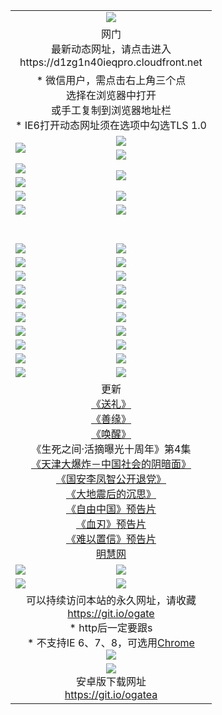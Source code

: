 ﻿<table>
  <tr></tr>
  <tr><td colspan=2 align=center><img src="https://cloud.githubusercontent.com/assets/11880933/13434984/f430fae2-e012-11e5-814f-c2df1e82b247.jpg" /></td></tr>
  <tr><td colspan=2 align=center>网门<br>最新动态网址，请点击进入
<br>https://d1zg1n40ieqpro.cloudfront.net
    </td>
  </tr>
  <tr>
    <td colspan=2 align=center>* 微信用户，需点击右上角三个点<br>选择在浏览器中打开<br>或手工复制到浏览器地址栏
    <br>* IE6打开动态网址须在选项中勾选TLS 1.0</td>
  </tr>
  <tr>
    <td rowspan=2><a href="https://d1zg1n40ieqpro.cloudfront.net/ogUP.aspx?name=11DKC.mp4&list=11DKC" target="_blank"><img src="https://d1zg1n40ieqpro.cloudfront.net/Up/11DKC1.jpg" /></a></td> 
    <td><div><a href="https://d1zg1n40ieqpro.cloudfront.net/ogUP.aspx?name=LRWS.mp4&list=LRWS" target="_blank"><img src="https://d1zg1n40ieqpro.cloudfront.net/Up/LRWS.jpg" /></a></td>
   </tr>
  <tr>
    <td><a href="https://d1zg1n40ieqpro.cloudfront.net/ogNiceVedio.aspx" target="_blank"><img src="https://d1zg1n40ieqpro.cloudfront.net/Up/11TGKDY.jpg" /></a></td>
  </tr>
  <tr>
    <td><a href="https://d1zg1n40ieqpro.cloudfront.net/ogUP.aspx?name=JQR.mp4&count=2" target="_blank"><img src="https://d1zg1n40ieqpro.cloudfront.net/Up/JQR.jpg" /></a></td>   
    <td rowspan=2><a href="https://d1zg1n40ieqpro.cloudfront.net/ogUP.aspx?name=JP.mp4&count=9" target="_blank"><img src="https://d1zg1n40ieqpro.cloudfront.net/Up/JP.jpg" /></td>
  </tr>
  <tr>
    <td><a href="https://d1zg1n40ieqpro.cloudfront.net/ogUP.aspx?name=WH.mp4" target="_blank"><img src="https://d1zg1n40ieqpro.cloudfront.net/Up/WH.jpg" /></a></td>
  </tr>
  <tr>
    <td><a href="https://d1zg1n40ieqpro.cloudfront.net/ogUP.aspx?name=SSZJ.mp4&list=SSZJ" target="_blank"><img src="https://d1zg1n40ieqpro.cloudfront.net/Up/SSZJ.jpg" /></a></td>
    <td><a href="https://d1zg1n40ieqpro.cloudfront.net/ogUP.aspx?name=1XQK.mp4&count=13" target="_blank"><img src="https://d1zg1n40ieqpro.cloudfront.net/Up/1XQK.jpg" /></a</td>
  </tr>
  <tr>
    <td><a href="https://d1zg1n40ieqpro.cloudfront.net/ogUP.aspx?name=ZY.mp4&count=2015|16" target="_blank"><img src="https://d1zg1n40ieqpro.cloudfront.net/Up/ZY.jpg" /></a</td>
    <td><a href="https://d1zg1n40ieqpro.cloudfront.net/ogUP.aspx?name=XTFY.mp4&count=B|2,A|24" target="_blank"><img src="https://d1zg1n40ieqpro.cloudfront.net/Up/XTFY.jpg" /></a></td>
  </tr>
  <tr height="40">
  </tr>
  <tr>
    <td><a href="https://d1zg1n40ieqpro.cloudfront.net/ogUP.aspx?name=4SQQ.mp4&list=4SQQ" target="_blank"><img src="https://d1zg1n40ieqpro.cloudfront.net/Up/4SQQ0.jpg"/></a></td>
    <td><a href="https://d1zg1n40ieqpro.cloudfront.net/ogUP.aspx?name=4SHQ.mp4&list=4SHQ" target="_blank"><img src="https://d1zg1n40ieqpro.cloudfront.net/Up/4SHQ0.jpg"/></a></td>
  </tr>
  <tr>
    <td><a href="https://d1zg1n40ieqpro.cloudfront.net/ogUP.aspx?name=4SZG.mp4&list=4SZG" target="_blank"><img src="https://d1zg1n40ieqpro.cloudfront.net/Up/4SZG0.jpg"/></a></td>
    <td><a href="https://d1zg1n40ieqpro.cloudfront.net/ogUP.aspx?name=4SDJ.mp4&list=4SDJ" target="_blank"><img src="https://d1zg1n40ieqpro.cloudfront.net/Up/4SDJ0.jpg"/></a></td>
  </tr>
  <tr>
    <td><a href="https://d1zg1n40ieqpro.cloudfront.net/ogUP.aspx?name=4SGX.mp4&list=4SGX" target="_blank"><img src="https://d1zg1n40ieqpro.cloudfront.net/Up/4SGX0.jpg"/></a></td>
    <td><a href="https://d1zg1n40ieqpro.cloudfront.net/ogUP.aspx?name=4SHD.mp4&list=4SHD" target="_blank"><img src="https://d1zg1n40ieqpro.cloudfront.net/Up/4SHD0.jpg"/></a></td>
  </tr>
  <tr>
    <td><a href="https://d1zg1n40ieqpro.cloudfront.net/ogUP.aspx?name=4CTX.mp4&list=4CTX" target="_blank"><img src="https://d1zg1n40ieqpro.cloudfront.net/Up/4CTX0.jpg"/></a></td>
    <td><a href="https://d1zg1n40ieqpro.cloudfront.net/ogUP.aspx?name=4CWZ.mp4&list=4CWZ" target="_blank"><img src="https://d1zg1n40ieqpro.cloudfront.net/Up/4CWZ0.jpg"/></a></td>
  </tr>
  <tr>
    <td><a href="https://d1zg1n40ieqpro.cloudfront.net/onUP.aspx?name=https://d1lqqjldbsh7xo.cloudfront.net/" target="_blank"><img src="https://d1zg1n40ieqpro.cloudfront.net/Up/0DTW.jpg"/></a></td>
    <td><a href="https://d1zg1n40ieqpro.cloudfront.net/onUP.aspx?name=https://d240ns8up8earz.cloudfront.net/acenter/" target="_blank"><img src="https://d1zg1n40ieqpro.cloudfront.net/Up/0TDW.jpg" /></a></td>
  </tr>
  <tr>
    <td><a href="https://d1zg1n40ieqpro.cloudfront.net/onUP.aspx?name=https://d4508d6vomz2p.cloudfront.net/gb/nsc413.htm" target="_blank"><img src="https://d1zg1n40ieqpro.cloudfront.net/Up/0DJY.jpg" /></a></td>
    <td><a href="https://d1zg1n40ieqpro.cloudfront.net/onUP.aspx?name=https://dilo7bqpjb57y.cloudfront.net/xtr/gb/prog204.html" target="_blank"><img src="https://d1zg1n40ieqpro.cloudfront.net/Up/0XTR.jpg" /></a></td>
  </tr>
  <tr>
    <td><a href="https://d1zg1n40ieqpro.cloudfront.net/onUP.aspx?name=https://d3aj00iefsmfgc.cloudfront.net/" target="_blank"><img src="https://d1zg1n40ieqpro.cloudfront.net/Up/0MHW.jpg" /></a></td>
    <td><a href="https://d1zg1n40ieqpro.cloudfront.net/onUP.aspx?name=https://d20wz7qt14x5d2.cloudfront.net/" target="_blank"><img src="https://d1zg1n40ieqpro.cloudfront.net/Up/0ZJW.jpg" /></a></td>
  </tr>
  <tr>
    <td><a href="https://d1zg1n40ieqpro.cloudfront.net/ogUP.aspx?name=0FG.zip" target="_blank"><img src="https://d1zg1n40ieqpro.cloudfront.net/Up/0FG.jpg" /></a></td>
    <td><a href="https://d1zg1n40ieqpro.cloudfront.net/ogUP.aspx?name=0FGA.apk" target="_blank"><img src="https://d1zg1n40ieqpro.cloudfront.net/Up/0FGA.jpg" /></a></td>
  </tr>
  <tr>
    <td><a href="https://d1zg1n40ieqpro.cloudfront.net/ogUP.aspx?name=0U.zip" target="_blank"><img src="https://d1zg1n40ieqpro.cloudfront.net/Up/0U.jpg" /></a></td>
    <td><a href="https://d1zg1n40ieqpro.cloudfront.net/ogUP.aspx?name=0UA.apk" target="_blank"><img src="https://d1zg1n40ieqpro.cloudfront.net/Up/0UA.jpg" /></a></td>
  </tr>
  <tr>
    <td><a href="https://d1zg1n40ieqpro.cloudfront.net/ogUP.aspx?name=0iPPOTV.zip" target="_blank"><img src="https://d1zg1n40ieqpro.cloudfront.net/Up/0iPPOTV.jpg" /></a></td>
    <td><a href="https://d1zg1n40ieqpro.cloudfront.net/ogUP.aspx?name=0iNTD.apk" target="_blank"><img src="https://d1zg1n40ieqpro.cloudfront.net/Up/0iNTD.jpg" /></a></td>
  </tr>
  <tr>
    <td colspan=2 align=center>更新<br>
      <a href="https://d1zg1n40ieqpro.cloudfront.net/ogUP.aspx?name=4ESL.mp4" target="_blank">《送礼》</a><br>
      <a href="https://d1zg1n40ieqpro.cloudfront.net/ogUP.aspx?name=4ESY.mp4" target="_blank">《善缘》</a><br>
      <a href="https://d1zg1n40ieqpro.cloudfront.net/ogUP.aspx?name=4EHX.mp4" target="_blank">《唤醒》</a><br>
      《生死之间·活摘曝光十周年》第4集</a><br>
      <a href="https://d1zg1n40ieqpro.cloudfront.net/ogUP.aspx?name=4TJDBZ.mp4" target="_blank">《天津大爆炸－中国社会的阴暗面》</a><br>
      <a href="https://d1zg1n40ieqpro.cloudfront.net/ogUP.aspx?name=4LFZ.mp4" target="_blank">《国安李凤智公开退党》</a><br>
      <a href="https://d1zg1n40ieqpro.cloudfront.net/ogUP.aspx?name=4DDZHDCS.mp4" target="_blank">《大地震后的沉思》</a><br>
      <a href="https://d1zg1n40ieqpro.cloudfront.net/ogUP.aspx?name=11ZYZG0.mp4" target="_blank">《自由中国》预告片</a><br>
      <a href="https://d1zg1n40ieqpro.cloudfront.net/ogUP.aspx?name=11XR.mp4" target="_blank">《血刃》预告片</a><br>
      <a href="https://d1zg1n40ieqpro.cloudfront.net/ogUP.aspx?name=11NYZX.mp4&count=2" target="_blank">《难以置信》预告片</a><br>
      <a href="https://d1zg1n40ieqpro.cloudfront.net/onUP.aspx?name=https://www.minghui.org/" target="_blank">明慧网</a></td>
    </td>
  </tr>
  <tr>
    <td><a href="https://d1zg1n40ieqpro.cloudfront.net/ogNice.aspx" target="_blank"><img src="https://d1zg1n40ieqpro.cloudfront.net/Up/0WCYY.jpg" /></a></td>
    <td><a href="https://d1zg1n40ieqpro.cloudfront.net/onCO.aspx?ob=600事物&op=增删改&args=WH1~%23类型6新闻%7c%23类型6评论&mode=" target="_blank"><img src="https://d1zg1n40ieqpro.cloudfront.net/Up/0WZTT.jpg" /></a></td> 
  </tr>
  <tr>
    <td><a href="https://d1zg1n40ieqpro.cloudfront.net/ogDY.aspx" target="_blank"><img src="https://d1zg1n40ieqpro.cloudfront.net/Up/0FK.jpg" /></a></td>
    <td><a href="https://d1zg1n40ieqpro.cloudfront.net/ogST.aspx" target="_blank"><img src="https://d1zg1n40ieqpro.cloudfront.net/Up/0ST.jpg" /></a></td> 
  </tr>
  <tr>
    <td colspan=2 align=center>可以持续访问本站的永久网址，请收藏<br/><a href="https://git.io/ogate" target="_blank">https://git.io/ogate</a><br/>* http后一定要跟s<br/>* 不支持IE 6、7、8，可选用<a href="https://d1zg1n40ieqpro.cloudfront.net/ogUP.aspx?name=0ChromePortable.zip">Chrome</a><br/><a href="https://d1zg1n40ieqpro.cloudfront.net/Up/0WMGDL2.png" target="_blank"><img src="https://d1zg1n40ieqpro.cloudfront.net/Up/0WMGD2.png"/></a></td>
  </tr>
  <tr>
    <td colspan=2 align=center><a href="https://d1zg1n40ieqpro.cloudfront.net/ogUP.aspx?name=0oGate.apk" target="_blank"><img src="https://cloud.githubusercontent.com/assets/11880933/13720399/75e143ee-e842-11e5-9f0a-1421f423c80f.jpg" /></a><br>安卓版下载网址<br><a href="https://git.io/ogatea">https://git.io/ogatea</a></td>
  </tr>
  <!--tr>
    <td colspan=2 align=center>可能失效的动态网址
    </td>
  </tr-->
</table>
